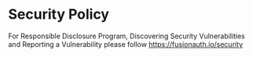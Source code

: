 # Security Policy

For Responsible Disclosure Program, Discovering Security Vulnerabilities
 and Reporting a Vulnerability please follow https://fusionauth.io/security

